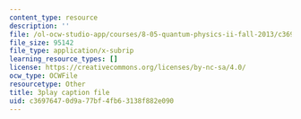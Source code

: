 ```yaml
---
content_type: resource
description: ''
file: /ol-ocw-studio-app/courses/8-05-quantum-physics-ii-fall-2013/c36976470d9a77bf4fb63138f882e090_Oi-JCJePLlc.srt
file_size: 95142
file_type: application/x-subrip
learning_resource_types: []
license: https://creativecommons.org/licenses/by-nc-sa/4.0/
ocw_type: OCWFile
resourcetype: Other
title: 3play caption file
uid: c3697647-0d9a-77bf-4fb6-3138f882e090
---
```

